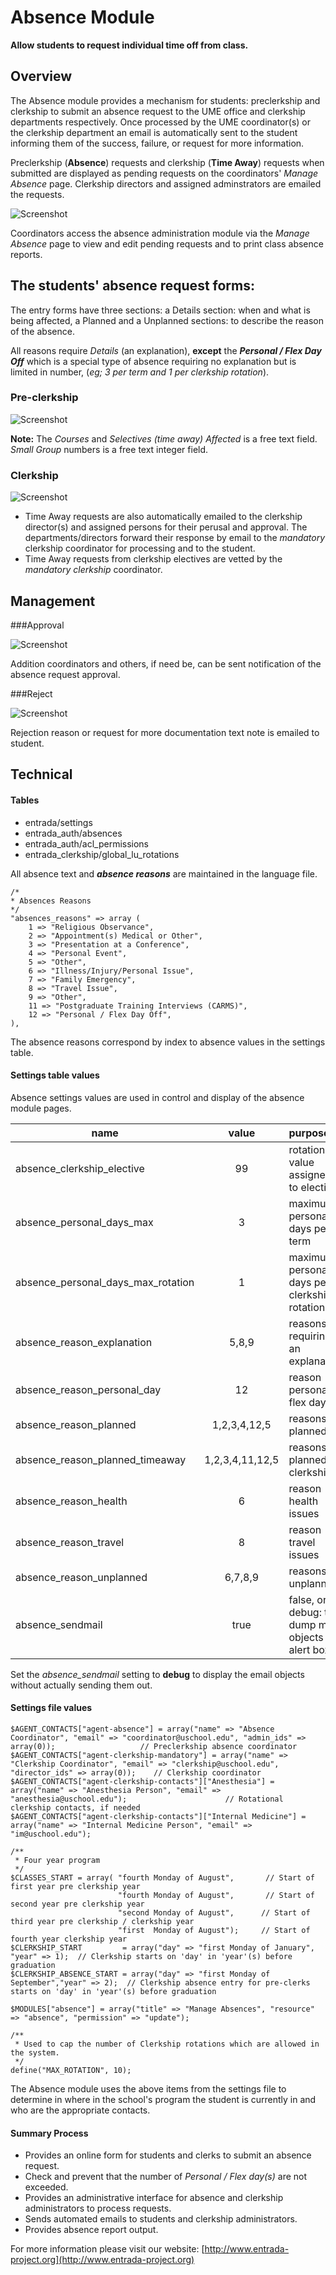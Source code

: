 # Absence Module 

**Allow students to request individual time off from class.**


## Overview

The Absence module provides a mechanism for students: preclerkship and clerkship to submit an absence request to the UME office and clerkship departments respectively.
Once processed by the UME coordinator(s) or the clerkship department an email is automatically sent to the student informing them of the success, failure, or request for more information.

Preclerkship (**Absence**) requests and clerkship (**Time Away**) requests when submitted are displayed as pending requests on the coordinators' *Manage Absence* page.   Clerkship directors and assigned adminstrators are emailed the requests.

![Screenshot](../img/pending.png)



Coordinators access the absence administration module via the *Manage Absence* page to view and edit pending requests and to print class absence reports.

## The students' absence request forms:

The entry forms have three sections: a Details section: when and what is being affected, a Planned and a Unplanned sections:  to describe the reason of the absence.

All reasons require *Details* (an explanation), **except** the **_Personal / Flex Day Off_** which is a special type of absence requiring no explanation but is limited in number, (*eg; 3 per term and 1 per clerkship rotation*).

### Pre-clerkship

![Screenshot](../img/studentadd.png)

**Note:**
  The *Courses* and *Selectives (time away) Affected* is a free text field. *Small Group* numbers is a free text integer field.

### Clerkship

![Screenshot](../img/clerkadd.png)

- Time Away requests are also automatically emailed to the clerkship director(s) and assigned persons for their perusal and approval. The departments/directors forward their response by email to the  *mandatory* clerkship coordinator for processing and to the student.
- Time Away requests from clerkship electives are vetted by the *mandatory clerkship* coordinator.

## Management

###Approval

![Screenshot](../img/editadd.png)

Addition coordinators and others, if need be, can be sent notification of the absence request approval.

###Reject

![Screenshot](../img/rejectadd.png)

Rejection reason or request for more documentation text note is emailed to student.

## Technical

#### Tables

- entrada/settings
- entrada_auth/absences
- entrada_auth/acl_permissions
- entrada_clerkship/global_lu_rotations

All absence text and ***absence reasons*** are maintained in the language file.

	/*
	* Absences Reasons 
	*/
	"absences_reasons" => array (
		1 => "Religious Observance",
		2 => "Appointment(s) Medical or Other",
		3 => "Presentation at a Conference",
		4 => "Personal Event",
		5 => "Other",
		6 => "Illness/Injury/Personal Issue",
		7 => "Family Emergency",
		8 => "Travel Issue",
		9 => "Other",
		11 => "Postgraduate Training Interviews (CARMS)",
		12 => "Personal / Flex Day Off",
	),

The absence reasons correspond by index to absence values in the settings table. 

#### Settings table values

Absence settings values are used in control and display of the absence module pages.

name |   value   |  purpose
---- | :---------: | :---------
absence_clerkship_elective | 99 | rotation value assigned to electives
absence_personal_days_max | 3 | maximum personal days per term
absence_personal_days_max_rotation | 1 | maximum personal days per clerkship rotation
absence_reason_explanation | 5,8,9 | reasons requiring an explanation
absence_reason_personal_day | 12 | reason - personal / flex day
absence_reason_planned | 1,2,3,4,12,5 | reasons - planned 
absence_reason_planned_timeaway | 1,2,3,4,11,12,5 | reasons - planned clerkship
absence_reason_health | 6 | reason - health issues
absence_reason_travel |  8 | reason - travel issues
absence_reason_unplanned | 6,7,8,9 | reasons - unplanned
absence_sendmail | true | false, or debug: to dump mail objects via alert box 

Set the *absence_sendmail* setting to **debug** to display the email objects without actually sending them out.

#### Settings file values

    $AGENT_CONTACTS["agent-absence"] = array("name" => "Absence Coordinator", "email" => "coordinator@uschool.edu", "admin_ids" => array(0));                   // Preclerkship absence coordinator
    $AGENT_CONTACTS["agent-clerkship-mandatory"] = array("name" => "Clerkship Coordinator", "email" => "clerkship@uschool.edu", "director_ids" => array(0));    // Clerkship coordinator
    $AGENT_CONTACTS["agent-clerkship-contacts"]["Anesthesia"] = array("name" => "Anesthesia Person", "email" => "anesthesia@uschool.edu");                      // Rotational clerkship contacts, if needed
    $AGENT_CONTACTS["agent-clerkship-contacts"]["Internal Medicine"] = array("name" => "Internal Medicine Person", "email" => "im@uschool.edu");

	/**
  	 * Four year program
	 */
    $CLASSES_START = array( "fourth Monday of August",       // Start of first year pre clerkship year
                            "fourth Monday of August",       // Start of second year pre clerkship year
                            "second Monday of August",      // Start of third year pre clerkship / clerkship year
                            "first  Monday of August");     // Start of fourth year clerkship year
    $CLERKSHIP_START         = array("day" => "first Monday of January", "year" => 1);  // Clerkship starts on 'day' in 'year'(s) before graduation
    $CLERKSHIP_ABSENCE_START = array("day" => "first Monday of September","year" => 2);  // Clerkship absence entry for pre-clerks starts on 'day' in 'year'(s) before graduation
    
    $MODULES["absence"] = array("title" => "Manage Absences", "resource" => "absence", "permission" => "update");
    
    /**
     * Used to cap the number of Clerkship rotations which are allowed in the system.
     */
    define("MAX_ROTATION", 10);
    
The Absence module uses the above items from the settings file to determine in where in the school's program the student is currently in and who are the appropriate contacts.

#### Summary Process

- Provides an online form for students and clerks to submit an absence request.
- Check and prevent that the number of *Personal / Flex day(s)* are not exceeded.
- Provides an administrative interface for absence and clerkship administrators to process requests.
- Sends automated emails to students and clerkship administrators.
- Provides absence report output.


For more information please visit our website: [http://www.entrada-project.org](http://www.entrada-project.org)

